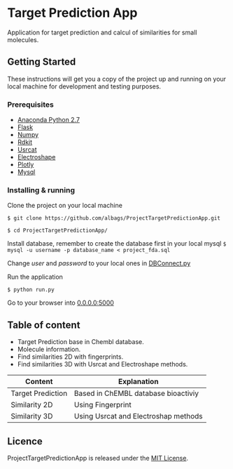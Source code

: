 # Target Prediction App

Application for target prediction and calcul of similarities for small molecules.  

## Getting Started
These instructions will get you a copy of the project up and running on your local machine for development and testing purposes. 

### Prerequisites

* [Anaconda Python 2.7](https://www.anaconda.com/download/)
* [Flask](http://flask.pocoo.org/docs/0.12/installation/)
* [Numpy](https://scipy.org/install.html)
* [Rdkit](http://www.rdkit.org/docs/Install.html)
* [Usrcat](https://bitbucket.org/aschreyer/usrcat)
* [Electroshape](https://bitbucket.org/aschreyer/electroshape)
* [Plotly](https://plot.ly/python/getting-started/)
* [Mysql](https://dev.mysql.com/doc/refman/5.7/en/installing.html)

### Installing & running
Clone the project on your local machine

`$ git clone https://github.com/albags/ProjectTargetPredictionApp.git`

`$ cd ProjectTargetPredictionApp/`

Install database, remember to create the database first in your local mysql
`$ mysql -u username -p database_name < project_fda.sql`

Change _user_ and _password_ to your local ones in [DBConnect.py](pythonFlask/model/persist/DBConnect.py)

Run the application

`$ python run.py`

Go to your browser into [0.0.0.0:5000](http://0.0.0.0:8000/)

## Table of content
* Target Prediction base in Chembl database.
* Molecule information.
* Find similarities 2D with fingerprints.
* Find similarities 3D with Usrcat and Electroshape methods.

| 		Content  	 | 				Explanation 	 		|
| ------------------ | ------------------------------------ |
| Target Prediction  | Based in ChEMBL database bioactiviy  |
| Similarity 2D  	 | Using Fingerprint  					|
| Similarity 3D  	 | Using Usrcat and Electroshap methods |

## Licence
ProjectTargetPredictionApp is released under the [MIT License](LICENSE).
